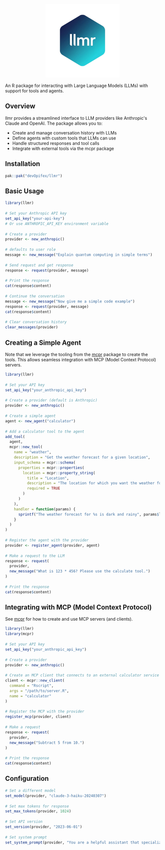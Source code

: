 <div align="center">
<img src="man/figures/logo.png" />
</div>

An R package for interacting with Large Language Models (LLMs) with support for tools and agents.

## Overview

llmr provides a streamlined interface to LLM providers like Anthropic's Claude and OpenAI. The package allows you to:

- Create and manage conversation history with LLMs
- Define agents with custom tools that LLMs can use
- Handle structured responses and tool calls
- Integrate with external tools via the mcpr package

## Installation

```r
pak::pak("devOpifex/llmr")
```

## Basic Usage

```r
library(llmr)

# Set your Anthropic API key
set_api_key("your-api-key") 
# Or use ANTHROPIC_API_KEY environment variable

# Create a provider
provider <- new_anthropic()

# defaults to user role
message <- new_message("Explain quantum computing in simple terms")

# Send request and get response
response <- request(provider, message)

# Print the response
cat(response$content)

# Continue the conversation
message <- new_message("Now give me a simple code example")
response <- request(provider, message)
cat(response$content)

# Clear conversation history
clear_messages(provider)
```

## Creating a Simple Agent

Note that we leverage the tooling from the [mcpr](https://github.com/devOpifex/mcpr)
package to create the tools.
This allows seamless integration with MCP (Model Context Protocol) servers.

```r
library(llmr)

# Set your API key
set_api_key("your_anthropic_api_key")

# Create a provider (default is Anthropic)
provider <- new_anthropic()

# Create a simple agent
agent <- new_agent("calculator")

# Add a calculator tool to the agent
add_tool(
  agent,
  mcpr::new_tool(
    name = "weather",
    description = "Get the weather forecast for a given location",
    input_schema = mcpr::schema(
      properties = mcpr::properties(
        location = mcpr::property_string(
          title = "Location",
          description = "The location for which you want the weather forecast",
          required = TRUE
        )
      )
    ),
    handler = function(params) {
      sprintf("The weather forecast for %s is dark and rainy", params$location)
    }
  )
)

# Register the agent with the provider
provider <- register_agent(provider, agent)

# Make a request to the LLM
response <- request(
  provider,
  new_message("What is 123 * 456? Please use the calculate tool.")
)

# Print the response
cat(response$content)
```

## Integrating with MCP (Model Context Protocol)

See [mcpr](https://github.com/devOpifex/mcpr) for how to create and use MCP
servers (and clients).

```r
library(llmr)
library(mcpr)

# Set your API key
set_api_key("your_anthropic_api_key")

# Create a provider
provider <- new_anthropic()

# Create an MCP client that connects to an external calculator service
client <- mcpr::new_client(
  command = "Rscript",
  args = "/path/to/server.R",
  name = "calculator"
)

# Register the MCP with the provider
register_mcp(provider, client)

# Make a request
response <- request(
  provider, 
  new_message("Subtract 5 from 10.")
)

# Print the response
cat(response$content)
```

## Configuration

```r
# Set a different model
set_model(provider, "claude-3-haiku-20240307")

# Set max tokens for response
set_max_tokens(provider, 1024)

# Set API version
set_version(provider, "2023-06-01")

# Set system prompt
set_system_prompt(provider, "You are a helpful assistant that specializes in R programming.")
```
